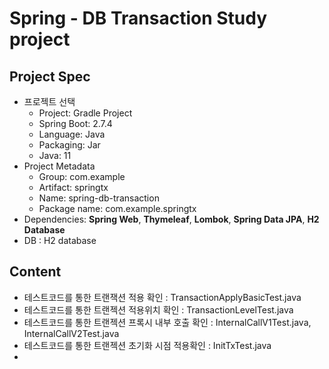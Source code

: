# Spring - DB Transaction Study project

## Project Spec
- 프로젝트 선택
    - Project: Gradle Project
    - Spring Boot: 2.7.4
    - Language: Java
    - Packaging: Jar
    - Java: 11
- Project Metadata
    - Group: com.example
    - Artifact: springtx
    - Name: spring-db-transaction
    - Package name: com.example.springtx
- Dependencies: **Spring Web**, **Thymeleaf**, **Lombok**, **Spring Data JPA**, **H2 Database**
- DB : H2 database

## Content
- 테스트코드를 통한 트랜잭션 적용 확인 : TransactionApplyBasicTest.java
- 테스트코드를 통한 트랜젝션 적용위치 확인 : TransactionLevelTest.java
- 테스트코드를 통한 트랜젝션 프록시 내부 호출 확인 : InternalCallV1Test.java, InternalCallV2Test.java
- 테스트코드를 통한 트랜젝션 초기화 시점 적용확인 : InitTxTest.java
- 